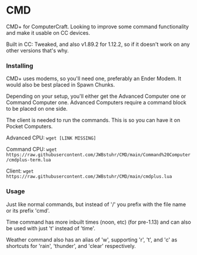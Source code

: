 # CMD
CMD+ for ComputerCraft. Looking to improve some command functionality and make it usable on CC devices.

Built in CC: Tweaked, and also v1.89.2 for 1.12.2, so if it doesn't work on any other versions that's why.

### Installing
CMD+ uses modems, so you'll need one, preferably an Ender Modem. It would also be best placed in Spawn Chunks.

Depending on your setup, you'll either get the Advanced Computer one or Command Computer one.
Advanced Computers require a command block to be placed on one side.

The client is needed to run the commands. This is so you can have it on Pocket Computers.

Advanced CPU:
`wget [LINK MISSING]`

Command CPU:
`wget https://raw.githubusercontent.com/JWBstuhr/CMD/main/Command%20Computer/cmdplus-term.lua`

Client:
`wget https://raw.githubusercontent.com/JWBstuhr/CMD/main/cmdplus.lua`

### Usage
Just like normal commands, but instead of '/' you prefix with the file name or its prefix 'cmd'.

Time command has more inbuilt times (noon, etc) (for pre-1.13) and can also be used with just 't' instead of 'time'.

Weather command also has an alias of 'w', supporting 'r', 't', and 'c' as shortcuts for 'rain', 'thunder', and 'clear' respectively. 
